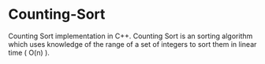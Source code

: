 Counting-Sort
=============

Counting Sort implementation in C++. Counting Sort is an sorting algorithm which uses knowledge of the range of a set of integers to sort them in linear time ( O(n) ).
